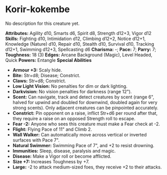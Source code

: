 # Korir-kokembe

No description for this creature yet.

**Attributes:** Agility d10, Smarts d6, Spirit d8, Strength d12+3, Vigor
d12
**Skills:** Fighting d10, Intimidation d12, Climbing d12+2, Notice
d12+1, Knowledge (Nature) d10, Repair d10, Stealth d10, Survival d10,
Tracking d12+1, Swimming d12+3, Spellcasting d6
**Charisma:** -; **Pace:** 7; **Parry:** 7; **Toughness:** 18 (3)
**Edges:** Arcane Background (Magic), Level Headed, Quick
**Powers:** Entangle
**Special Abilities**

- **Armour +3:** Scaly hide.
- **Bite:** Str+d8; Disease; Constrict.
- **Claws:** Str+d8; Constrict.
- **Low Light Vision:** No penalties for dim or dark lighting.
- **Darkvision:** No vision penalties for darkness (range 12").
- **Scent:** Can navigate, track and detect creatures by scent (range
6", halved for upwind and doubled for downwind, doubled again for very
strong scents). Only adjacent creatures can be pinpointed accurately.
- **Constrict:** Pin opponent on a raise, inflict Str+d6 per round after
that, they require a raise on an opposed Strength roll to escape.
- **Fear -2:** Anyone who sees this creature must make a Fear check at
-2.
- **Flight:** Flying Pace of 11" and Climb 2.
- **Wall Walker:** Can automatically move across vertical or inverted
surfaces with Pace 7".
- **Natural Swimmer:** Swimming Pace of 7", and +2 to resist drowning.
- **Immunities:** Sleep, disease, paralysis and magic.
- **Disease:** Make a Vigor roll or become afflicted.
- **Size +7:** Increases Toughness by +7.
- **Large:** -2 to attack medium-sized foes, they receive +2 to their
attacks.

